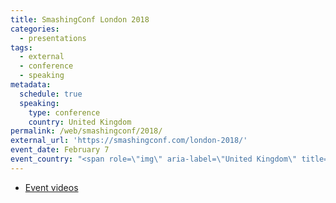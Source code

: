 ```yaml
---
title: SmashingConf London 2018
categories:
  - presentations
tags:
  - external
  - conference
  - speaking
metadata:
  schedule: true
  speaking:
    type: conference
    country: United Kingdom
permalink: /web/smashingconf/2018/
external_url: 'https://smashingconf.com/london-2018/'
event_date: February 7
event_country: "<span role=\"img\" aria-label=\"United Kingdom\" title=\"United Kingdom\">\U0001F1EC\U0001F1E7</span>"
---
```

* [Event videos](https://vimeo.com/showcase/4970467)